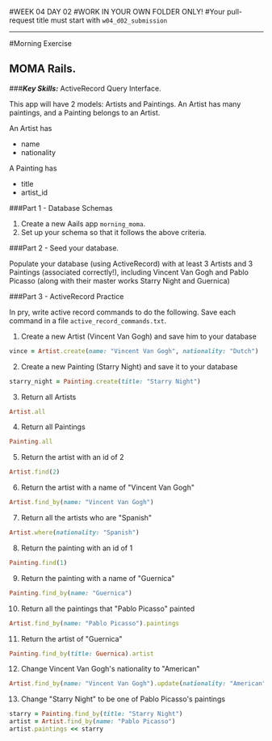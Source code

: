 #WEEK 04 DAY 02
#WORK IN YOUR OWN FOLDER ONLY!
#Your pull-request title must start with `w04_d02_submission`

___

#Morning Exercise

## MOMA Rails.
###***Key Skills:*** ActiveRecord Query Interface.

This app will have 2 models: Artists and Paintings. An Artist has many paintings, and a Painting belongs to an Artist.

An Artist has

* name
* nationality

A Painting has

* title
* artist_id

###Part 1 - Database Schemas

1. Create a new Aails app `morning_moma`.
2. Set up your schema so that it follows the above criteria.

###Part 2 - Seed your database.

Populate your database (using ActiveRecord) with at least 3 Artists and 3 Paintings (associated correctly!), including Vincent Van Gogh and Pablo Picasso (along with their master works Starry Night and Guernica)

###Part 3 - ActiveRecord Practice

In pry, write active record commands to do the following.  Save each command in a file `active_record_commands.txt`.

1. Create a new Artist (Vincent Van Gogh) and save him to your database
```ruby
vince = Artist.create(name: "Vincent Van Gogh", nationality: "Dutch")
```

2. Create a new Painting (Starry Night) and save it to your database
```ruby
starry_night = Painting.create(title: "Starry Night")
```
3. Return all Artists
```ruby
Artist.all
```
4. Return all Paintings
```ruby 
Painting.all
```
5. Return the artist with an id of 2
```ruby
Artist.find(2)
```
6. Return the artist with a name of "Vincent Van Gogh"
```ruby
Artist.find_by(name: "Vincent Van Gogh")
```
7. Return all the artists who are "Spanish"
```ruby
Artist.where(nationality: "Spanish")
```
8. Return the painting with an id of 1
```ruby
Painting.find(1)
```

9. Return the painting with a name of "Guernica"
```ruby
Painting.find_by(name: "Guernica")
```

10. Return all the paintings that "Pablo Picasso" painted
```ruby
Artist.find_by(name: "Pablo Picasso").paintings
```
11. Return the artist of "Guernica"
```ruby
Painting.find_by(title: Guernica).artist
```
12. Change Vincent Van Gogh's nationality to "American"
```ruby
Artist.find_by(name: "Vincent Van Gogh").update(nationality: "American")
```
13. Change "Starry Night" to be one of Pablo Picasso's paintings
```ruby
starry = Painting.find_by(title: "Starry Night")
artist = Artist.find_by(name: "Pablo Picasso")
artist.paintings << starry 
```

